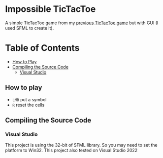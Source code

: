 # Impossible TicTacToe
A simple TicTacToe game from my [previous TicTacToe game](https://github.com/Reynaldev/TicTaC) but with GUI (I used SFML to create it).

# Table of Contents
- [How to Play](https://github.com/Reynaldev/Impossible-TicTacToe/edit/master/README.md#how-to-play)
- [Compiling the Source Code](https://github.com/Reynaldev/Impossible-TicTacToe/edit/master/README.md#compiling-the-source-code)
     - [Visual Studio](https://github.com/Reynaldev/Impossible-TicTacToe/edit/master/README.md#visual-studio)

## How to play
- `LMB` put a symbol
- `R` reset the cells

## Compiling the Source Code
### Visual Studio
This project is using the 32-bit of SFML library. So you may need to set the platform to Win32. This project also tested on Visual Studio 2022
